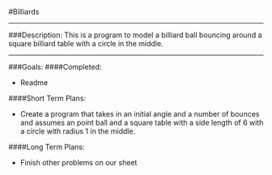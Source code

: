 #Billiards

---
###Description:
This is a program to model a billiard ball bouncing around a square billiard table with a circle in the middle.

---
###Goals:
####Completed:
* Readme

####Short Term Plans:
* Create a program that takes in an initial angle and a number of bounces and assumes an point ball and a square table with a side length of 6 with a circle with radius 1 in the middle.

####Long Term Plans:
* Finish other problems on our sheet
